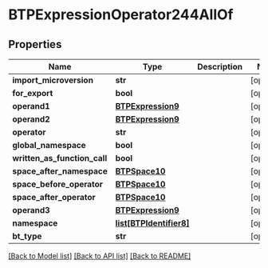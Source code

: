 # BTPExpressionOperator244AllOf

## Properties
Name | Type | Description | Notes
------------ | ------------- | ------------- | -------------
**import_microversion** | **str** |  | [optional] 
**for_export** | **bool** |  | [optional] 
**operand1** | [**BTPExpression9**](BTPExpression9.md) |  | [optional] 
**operand2** | [**BTPExpression9**](BTPExpression9.md) |  | [optional] 
**operator** | **str** |  | [optional] 
**global_namespace** | **bool** |  | [optional] 
**written_as_function_call** | **bool** |  | [optional] 
**space_after_namespace** | [**BTPSpace10**](BTPSpace10.md) |  | [optional] 
**space_before_operator** | [**BTPSpace10**](BTPSpace10.md) |  | [optional] 
**space_after_operator** | [**BTPSpace10**](BTPSpace10.md) |  | [optional] 
**operand3** | [**BTPExpression9**](BTPExpression9.md) |  | [optional] 
**namespace** | [**list[BTPIdentifier8]**](BTPIdentifier8.md) |  | [optional] 
**bt_type** | **str** |  | [optional] 

[[Back to Model list]](../README.md#documentation-for-models) [[Back to API list]](../README.md#documentation-for-api-endpoints) [[Back to README]](../README.md)


